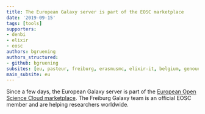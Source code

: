 ```yaml
---
title: The European Galaxy server is part of the EOSC marketplace
date: '2019-09-15'
tags: [tools]
supporters:
- denbi
- elixir
- eosc
authors: bgruening
authors_structured:
- github: bgruening
subsites: [eu, pasteur, freiburg, erasmusmc, elixir-it, belgium, genouest]
main_subsite: eu
---
```


Since a few days, the European Galaxy server is part of the [European Open Science Cloud marketplace](https://marketplace.eosc-portal.eu/services/european-galaxy-server).
The Freiburg Galaxy team is an official EOSC member and are helping researchers worldwide.

